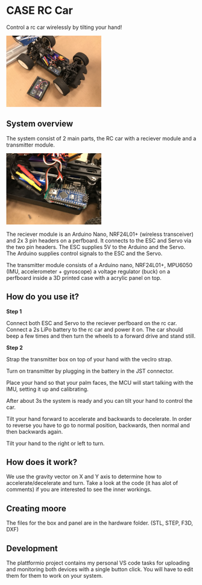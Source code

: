 # CASE RC Car
Control a rc car wirelessly by tilting your hand!

<img src="complete.JPG" width="50%" />

## System overview
The system consist of 2 main parts, the RC car with a reciever module and a transmitter module.

<img src="receiver.JPG" width="50%" />

The reciever module is an Arduino Nano, NRF24L01+ (wireless transceiver) and 2x 3 pin headers on a perfboard. It connects to the ESC and Servo via the two pin headers. The ESC supplies 5V to the Arduino and the Servo. The Arduino supplies control signals to the ESC and the Servo.


The transmitter module consists of a Arduino nano, NRF24L01+, MPU6050 (IMU, accelerometer + gyroscope) a voltage regulator (buck) on a perfboard inside a 3D printed case with a acrylic panel on top. 

## How do you use it?
<b>Step 1</b>

Connect both ESC and Servo to the reciever perfboard on the rc car.
Connect a 2s LiPo battery to the rc car and power it on.
The car should beep a few times and then turn the wheels to a forward drive and stand still.

<b>Step 2</b>

Strap the transmitter box on top of your hand with the veclro strap.

Turn on transmitter by plugging in the battery in the JST connector.

Place your hand so that your palm faces, the MCU will start talking with the IMU, setting it up and calibrating.

After about 3s the system is ready and you can tilt your hand to control the car.

Tilt your hand forward to accelerate and backwards to decelerate. In order to reverse you have to go to normal position, backwards, then normal and then backwards again.

Tilt your hand to the right or left to turn. 

## How does it work?
We use the gravity vector on X and Y axis to determine how to accelerate/decelerate and turn.
Take a look at the code (it has alot of comments) if you are interested to see the inner workings. 


## Creating moore
The files for the box and panel are in the hardware folder. (STL, STEP, F3D, DXF)

## Development
The plattformio project contains my personal VS code tasks for uploading and monitoring both devices with a single button click. 
You will have to edit them for them to work on your system. 